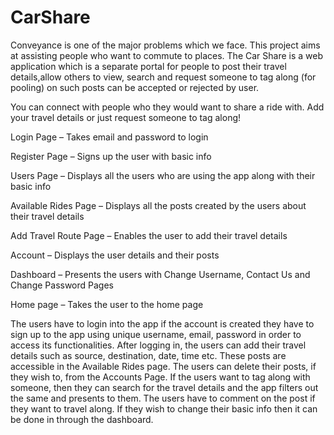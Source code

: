 # CarShare

Conveyance is one of the major problems which we face. This project aims at assisting people who want to commute to places.
The Car Share is a web application which is a separate portal for people to post their travel details,allow others to view, search and request someone to tag along (for pooling) on such posts can be accepted or rejected by user.

You can connect with people who they would want to share a ride with.
Add your travel details or just request someone to tag along!

Login Page – Takes email and password to login

Register Page – Signs up the user with basic info

Users Page – Displays all the users who are using the app along with their basic info

Available Rides Page – Displays all the posts created by the users about their travel details

Add Travel Route Page – Enables the user to add their travel details

Account – Displays the user details and their posts

Dashboard – Presents the users with Change Username, Contact Us and Change Password Pages

Home page – Takes the user to the home page

The users have to login into the app if the account is created they have to sign up to the app using unique username, email, password in order to access its functionalities. After logging in, the users can add their travel details such as source, destination, date, time etc. These posts are accessible in the Available Rides page. The users can delete their posts, if they wish to, from the Accounts Page. If the users want to tag along with someone, then they can search for the travel details and the app filters out the same and presents to them. The users have to comment on the post if they want to travel along. If they wish to change their basic info then it can be done in through the dashboard.

